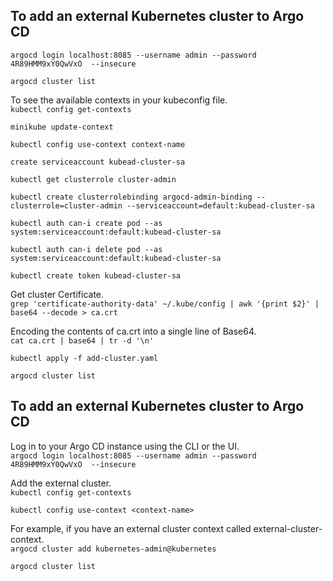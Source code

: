 ## To add an external Kubernetes cluster to Argo CD

`argocd login localhost:8085 --username admin --password 4R89HMM9xY0QwVxO  --insecure`

`argocd cluster list`

To see the available contexts in your kubeconfig file.\
`kubectl config get-contexts`

`minikube update-context`

`kubectl config use-context context-name`

`create serviceaccount kubead-cluster-sa`

`kubectl get clusterrole cluster-admin`

`kubectl create clusterrolebinding argocd-admin-binding --clusterrole=cluster-admin --serviceaccount=default:kubead-cluster-sa`

`kubectl auth can-i create pod --as system:serviceaccount:default:kubead-cluster-sa`

`kubectl auth can-i delete pod --as system:serviceaccount:default:kubead-cluster-sa`

`kubectl create token kubead-cluster-sa`

Get cluster Certificate.\
`grep 'certificate-authority-data' ~/.kube/config | awk '{print $2}' | base64 --decode > ca.crt`

Encoding the contents of ca.crt into a single line of Base64.\
`cat ca.crt | base64 | tr -d '\n'`

`kubectl apply -f add-cluster.yaml`

`argocd cluster list`


## To add an external Kubernetes cluster to Argo CD

Log in to your Argo CD instance using the CLI or the UI.\
`argocd login localhost:8085 --username admin --password 4R89HMM9xY0QwVxO  --insecure`

Add the external cluster.\
`kubectl config get-contexts`

`kubectl config use-context <context-name>`

For example, if you have an external cluster context called external-cluster-context.\
`argocd cluster add kubernetes-admin@kubernetes`

`argocd cluster list`
